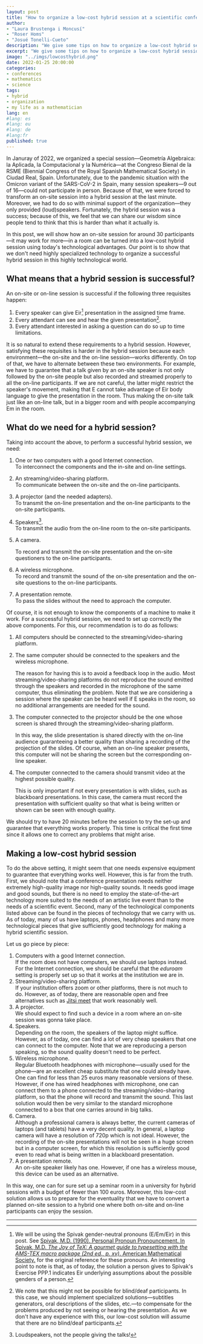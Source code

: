 ```yaml
---
layout: post
title: "How to organize a low-cost hybrid session at a scientific conference?"
author:
- "Laura Brustenga i Moncusí"
- "Roser Homs"
- "Josué Tonelli-Cueto"
description: "We give some tips on how to organize a low-cost hybrid session at a scientific conference based on our own experience organizing one. The tips are intended to show how to turn an on-site session for around 30 people into a hybrid session by taking advantage of the highly technological world we live in."
excerpt: "We give some tips on how to organize a low-cost hybrid session at a scientific conference based on our own experience organizing one. The tips are intended to show how to turn an on-site session for around 30 people into a hybrid session by taking advantage of the highly technological world we live in."
image: "../imgs/lowcosthybrid.png"
date: 2022-01-25 20:00:00
categories:
- conferences
- mathematics
- science
tags:
- hybrid
- organization
- my life as a mathematician
lang: en
#lang: es
#lang: eu
#lang: de
#lang:fr
published: true
---
```


In Januray of 2022, we organized a special session—Geometría Algebraica: la Aplicada, la Computacional y la Numérica—at the
Congreso Bienal de la RSME (Biennial Congress of the Royal Spanish Mathematical Society) in Ciudad Real, Spain. Unfortunately, due to the pandemic situation with the Omicron variant of the SARS-CoV-2 in Spain, many session speakers—9 out of 16—could not participate in person. Because of that, we were forced to transform an on-site session into a hybrid session at the last minute. Moreover, we had to do so with minimal support of the organization—they only provided (loud)speakers. Fortunately, the hybrid session was a success; because of this, we feel that we can share our wisdom since people tend to think that this is harder than what it actually is.

In this post, we will show how an on-site session for around 30 participants—it may work for more—in a room can be turned into a low-cost hybrid session using today's technological advantages. Our point is to show that we don't need highly specialized technology to organize a successful hybrid session in this highly technological world.

## What means that a hybrid session is successful?

An on-site or on-line session is successful if the following three requisites happen:
1. Every speaker can give Eir[^1] presentation in the assigned time frame.
1. Every attendant can see and hear the given presentation[^2].
1. Every attendant interested in asking a question can do so up to time limitations.

[^1]: We will be using the Spivak gender-neutral pronouns (E/Em/Eir) in this post. See [Spivak, M.D. (1990). Personal Pronoun Pronouncement. In Spivak, M.D. *The Joy of TeX: A gourmet guide to typesetting with the AMS-TEX macro package (2nd ed., p. xv)*. American Mathematical Society.](https://tonellicueto.xyz/pdf/SpivakGenderNeutralPronouns.pdf#page=3) for the original reference for these pronouns. An interesting point to note is that, as of today, the solution a person gives to Spivak's Exercise PPP.1 indicates Eir underlying assumptions about the possible genders of a person.

[^2]: We note that this might not be possible for blind/deaf participants. In this case, we should implement specialized solutions—subtitles generators, oral descriptions of the slides, etc.—to compensate for the problems produced by not seeing or hearing the presentation. As we don't have any experience with this, our low-cost solution will assume that there are no blind/deaf participants.

It is so natural to extend these requirements to a hybrid session. However, satisfying these requisites is harder in the hybrid session because each environment—the on-site and the on-line session—works differently. On top of that, we have to alternate between these two environments. For example, we have to guarantee that a talk given by an on-site speaker is not only followed by the on-site people but also recorded and streamed properly to all the on-line participants. If we are not careful, the latter might restrict the speaker's movement, making that E cannot take advantage of Eir body language to give the presentation in the room. Thus making the on-site talk just like an on-line talk, but in a bigger room and with people accompanying Em in the room.

## What do we need for a hybrid session?

Taking into account the above, to perform a successful hybrid session, we need:
1. One or two computers with a good Internet connection.<br/>To interconnect the components and the in-site and on-line settings.  
1. An streaming/video-sharing platform.<br/>To communicate between the on-site and the on-line participants.
1. A projector (and the needed adapters).<br/>To transmit the on-line presentation and the on-line participants to the on-site participants.
1. Speakers[^ls].<br/>To transmit the audio from the on-line room to the on-site participants.
1. A camera.

   To record and transmit the on-site presentation and the on-site questioners to the on-line participants.
1. A wireless microphone.<br/>To record and transmit the sound of the on-site presentation and the on-site questions to the on-line participants.
1. A presentation remote.<br/>To pass the slides without the need to approach the computer.

[^ls]: Loudspeakers, not the people giving the talks!

Of course, it is not enough to know the components of a machine to make it work. For a successful hybrid session, we need to set up correctly the above components. For this, our recommendation is to do as follows:
1. All computers should be connected to the streaming/video-sharing platform.
1. The same computer should be connected to the speakers and the wireless microphone.

   The reason for having this is to avoid a feedback loop in the audio. Most streaming/video-sharing platforms do not reproduce the sound emitted through the speakers and recorded in the microphone of the same computer, thus eliminating the problem. Note that we are considering a session where the speaker can be heard well if E speaks in the room, so no additional arrangements are needed for the sound.
1. The computer connected to the projector should be the one whose screen is shared through the streaming/video-sharing platform.

   In this way, the slide presentation is shared directly with the on-line audience guaranteeing a better quality than sharing a recording of the projection of the slides. Of course, when an on-line speaker presents, this computer will not be sharing the screen but the corresponding on-line speaker.
1. The computer connected to the camera should transmit video at the highest possible quality.  

   This is only important if not every presentation is with slides, such as blackboard presentations. In this case, the camera must record the presentation with sufficient quality so that what is being written or shown can be seen with enough quality.

We should try to have 20 minutes before the session to try the set-up and guarantee that everything works properly. This time is critical the first time since it allows one to correct any problems that might arise.  

## Making a low-cost hybrid session

To do the above setting, it might seem that one needs expensive equipment to guarantee that everything works well. However, this is far from the truth. First, we should note that a conference presentation needs neither extremely high-quality image nor high-quality sounds. It needs good image and good sounds, but there is no need to employ the state-of-the-art technology more suited to the needs of an artistic live event than to the needs of a scientific event. Second, many of the technological components listed above can be found in the pieces of technology that we carry with us. As of today, many of us have laptops, phones, headphones and many more technological pieces that give sufficiently good technology for making a hybrid scientific session.

Let us go piece by piece:
1. Computers with a good Internet connection.<br/>If the room does not have computers, we should use laptops instead. For the Internet connection, we should be careful that the *eduroam* setting is properly set up so that it works at the institution we are in.
1. Streaming/video-sharing platform.<br/>If your institution offers zoom or other platforms, there is not much to do. However, as of today, there are reasonable open and free alternatives such as [Jitsi meet](https://meet.jit.si/) that work reasonably well.
1. A projector.<br/>We should expect to find such a device in a room where an on-site session was gonna take place.
1. Speakers.<br/>Depending on the room, the speakers of the laptop might suffice. However, as of today, one can find a lot of very cheap speakers that one can connect to the computer. Note that we are reproducing a person speaking, so the sound quality doesn't need to be perfect.
1. Wireless microphone.<br/>Regular Bluetooth headphones with microphone—usually used for the phone—are an excellent cheap substitute that one could already have. One can find for less than 25 euros many reasonable versions of these. However, if one has wired headphones with microphone, one can connect them to a phone connected to the streaming/video-sharing platform, so that the phone will record and transmit the sound. This last solution would then be very similar to the standard microphone connected to a box that one carries around in big talks.
1. Camera.<br/>Although a professional camera is always better, the current cameras of laptops (and tablets) have a very decent quality. In general, a laptop camera will have a resolution of 720p which is not ideal. However, the recording of the on-site presentations will not be seen in a huge screen but in a computer screen, for which this resolution is sufficiently good even to read what is being written in a blackboard presentation.
1. A presentation remote.<br/>An on-site speaker likely has one. However, if one has a wireless mouse, this device can be used as an alternative.

In this way, one can for sure set up a seminar room in a university for hybrid sessions with a budget of fewer than 100 euros. Moreover, this low-cost solution allows us to prepare for the eventuality that we have to convert a planned on-site session to a hybrid one where both on-site and on-line participants can enjoy the session.

***
